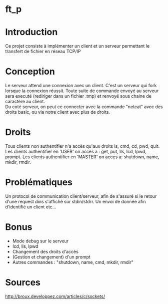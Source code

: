 # ft_p

# Introduction
Ce projet consiste à implémenter un client et un serveur permettant le transfert de fichier en réseau TCP/IP  

# Conception 
Le serveur attend une connexion avec un client. C'est un serveur qui fork lorsque la connexion réussit. Toute suite de commande envoyé au serveur sera executé (rediriger dans un fichier .tmp) et renvoyé sous chaine de caractère au client.  
Du coté serveur, on peut ce connecter avec la commande "netcat" avec des droits basic, ou via notre client avec plus de droits.   

# Droits
Tous clients non authentifier n'a accès qu'aux droits ls, cmd, cd, pwd, quit.  
Les clients authentifier en 'USER' on accès a : get, put, lls, lcd, lpwd, prompt.
Les clients authentifier en 'MASTER' on acces a: shutdown, name, mkdir, rmdir.

# Problématiques
Un protocol de communication client/serveur, afin de s'assuré si le retour d'une request dois s'affiché sur stdin/stdrr. Un envoi de donnée afin d'identifié un client etc...

# Bonus
+ Mode debug sur le serveur  
+ lcd, lls, lpwd  
+ Changement des droits d'accès  
+ (Gestion et changement) d'un prompt  
+ Autres commandes : "shutdown, name, cmd, mkdir, rmdir"  

# Sources
http://broux.developpez.com/articles/c/sockets/  
